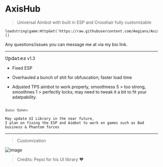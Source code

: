 # AxisHub
> Universal Aimbot with built in ESP and Crosshair fully customizable

~~~
loadstring(game:HttpGet('https://raw.githubusercontent.com/Aegians/AxisHub/main/AxisHub.lua'))()
~~~


Any questions/issues you can message me at via my bio link.
 
---
**𝚄𝚙𝚍𝚊𝚝𝚎𝚜** 
v1.3
- Fixed ESP

- Overhauled a bunch of shit for obfuscation; faster load time

- Adjusted TPS aimbot to work properly, smoothness 5 > too strong, smoothnes 1 > perfectly locks; may need to tweak it a bit to fit your adatpability. 
~~~~

𝔉𝔲𝔱𝔲𝔯𝔢 𝔘𝔭𝔡𝔞𝔱𝔢𝔰

May update UI Library in the near future,
I plan on fixing the ESP and Aimbot to work on games such as Bad business & Phantom forces
~~~~

---
> Customization


![image](https://user-images.githubusercontent.com/69432633/230424130-47917c38-9ea3-4e01-ac99-bcaab621834c.png)

> Credits: Pepsi for his UI library ❤️
